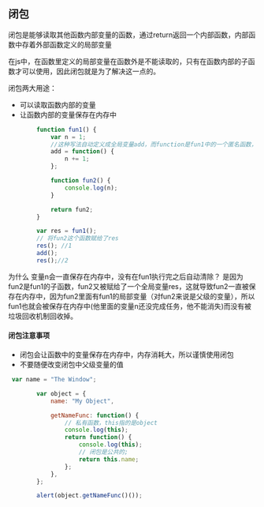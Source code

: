 ## 闭包

闭包是能够读取其他函数内部变量的函数，通过return返回一个内部函数，内部函数中存着外部函数定义的局部变量

在js中，在函数里定义的局部变量在函数外是不能读取的，只有在函数内部的子函数才可以使用，因此闭包就是为了解决这一点的。

闭包两大用途：

- 可以读取函数内部的变量
- 让函数内部的变量保存在内存中
```js
        function fun1() {
            var n = 1;
			//这种写法自动定义成全局变量add，而function是fun1中的一个匿名函数，匿名函数被赋给了一个全局变量，所以这个匿名函数也是一个闭包
            add = function() {
                n += 1;
            };

            function fun2() {
                console.log(n);
            }

            return fun2;
        }

        var res = fun1();
		// 将fun2这个函数赋给了res
        res(); //1
        add();
        res();//2
```
为什么 变量n会一直保存在内存中，没有在fun1执行完之后自动清除？
	是因为fun2是fun1的子函数，fun2又被赋给了一个全局变量res，这就导致fun2一直被保存在内存中，因为fun2里面有fun1的局部变量（对fun2来说是父级的变量），所以fun1也就会被保存在内存中(他里面的变量n还没完成任务，他不能消失)而没有被垃圾回收机制回收掉。
	

####  闭包注意事项
 - 闭包会让函数中的变量保存在内存中，内存消耗大，所以谨慎使用闭包
 - 不要随便改变闭包中父级变量的值

```js
 var name = "The Window";

        var object = {
            name: "My Object",

            getNameFunc: function() {
                // 私有函数，this指的是object
                console.log(this);
                return function() {
                    console.log(this);
                    // 闭包是公共的;
                    return this.name;
                };
            },
        };

        alert(object.getNameFunc()());
```

